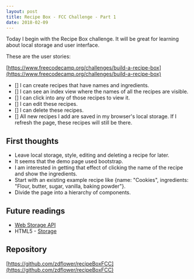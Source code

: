```yaml
---
layout: post
title: Recipe Box - FCC Challenge - Part 1
date: 2018-02-09
---
```


Today I begin with the Recipe Box challenge. It will be great for learning about local storage and user interface.

These are the user stories:

[https://www.freecodecamp.org/challenges/build-a-recipe-box](https://www.freecodecamp.org/challenges/build-a-recipe-box)

- [] I can create recipes that have names and ingredients.
- [] I can see an index view where the names of all the recipes are visible.
- [] I can click into any of those recipes to view it.
- [] I can edit these recipes.
- [] I can delete these recipes.
- [] All new recipes I add are saved in my browser's local storage. If I refresh the page, these recipes will still be there.

## First thoughts

* Leave local storage, style, editing and deleting a recipe for later.
* It seems that the demo page used bootstrap.
* I am interested in getting that effect of clicking the name of the recipe and show the ingredients.
* Start with an existing example recipe like {name: "Cookies", ingredients: "Flour, butter, sugar, vanilla, baking powder"}.
* Divide the page into a hierarchy of components.

## Future readings

* [Web Storage API](https://developer.mozilla.org/en-US/docs/Web/API/Web_Storage_API)
* HTML5 - [Storage](https://www.html5rocks.com/en/features/storage)

## Repository

[https://github.com/zdflower/recipeBoxFCC](https://github.com/zdflower/recipeBoxFCC)